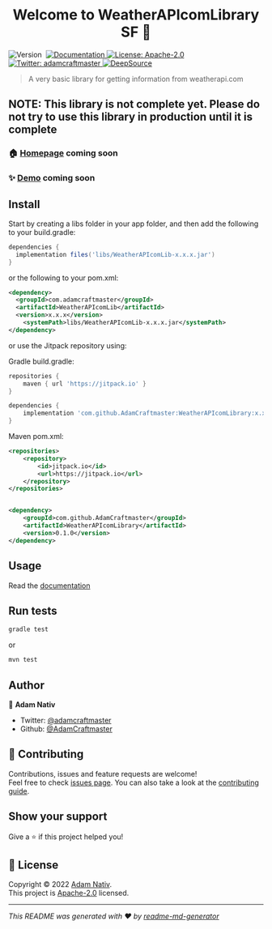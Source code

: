 <h1 align="center">Welcome to WeatherAPIcomLibrary SF 👋</h1>
<p>
  <img alt="Version" src="https://img.shields.io/badge/version-0.1.0-blue.svg?cacheSeconds=2592000" />
  <a href="https://jitpack.io/#AdamCraftmaster/WeatherAPIcomLibrary"><img src="https://jitpack.io/v/AdamCraftmaster/WeatherAPIcomLibrary.svg" alt=""></a>
  <a href="comingsoon" target="_blank">
    <img alt="Documentation" src="https://img.shields.io/badge/documentation-not yet-red.svg" />
  </a>
  <a href="https://github.com/AdamCraftmaster/WeatherAPIcomLibrary/blob/main/LICENSE" target="_blank">
    <img alt="License: Apache-2.0" src="https://img.shields.io/badge/License-Apache--2.0-yellow.svg" />
  </a>
  <a href="https://twitter.com/adamcraftmaster" target="_blank">
    <img alt="Twitter: adamcraftmaster" src="https://img.shields.io/twitter/follow/adamcraftmaster.svg?style=social" />
  </a>
  <a href="https://deepsource.io/gh/AdamCraftmaster/WeatherAPIcomLibrary/?ref=repository-badge}" target="_blank"><img alt="DeepSource" title="DeepSource" src="https://deepsource.io/gh/AdamCraftmaster/WeatherAPIcomLibrary.svg/?label=active+issues&show_trend=true&token=pTzYv__GyfUsBo5sKE5DZIRD"/>
  </a>
</p>

> A very basic library for getting information from weatherapi.com

## NOTE: This library is not complete yet. Please do not try to use this library in production until it is complete

### 🏠 [Homepage](comingsoon) coming soon

### ✨ [Demo](comingsoon) coming soon

## Install

Start by creating a libs folder in your app folder, and then add the following to your build.gradle:
```groovy
dependencies {
  implementation files('libs/WeatherAPIcomLib-x.x.x.jar')
}
```
or the following to your pom.xml:
```xml
<dependency>
  <groupId>com.adamcraftmaster</groupId>
  <artifactId>WeatherAPIcomLib</artifactId>
  <version>x.x.x</version>
    <systemPath>libs/WeatherAPIcomLib-x.x.x.jar</systemPath>
</dependency>
```
or use the Jitpack repository using:

Gradle build.gradle:
```groovy
repositories {
    maven { url 'https://jitpack.io' }
}

dependencies {
    implementation 'com.github.AdamCraftmaster:WeatherAPIcomLibrary:x.x.x'
}
```

Maven pom.xml:
```xml
<repositories>
    <repository>
        <id>jitpack.io</id>
        <url>https://jitpack.io</url>
    </repository>
</repositories>


<dependency>
    <groupId>com.github.AdamCraftmaster</groupId>
    <artifactId>WeatherAPIcomLibrary</artifactId>
    <version>0.1.0</version>
</dependency>
```

## Usage

Read the [documentation](https://github.com/AdamCraftmaster/WeatherAPIcomLibrary/wiki)

## Run tests

```sh
gradle test
```
or
```sh
mvn test
```

## Author

👤 **Adam Nativ**

* Twitter: [@adamcraftmaster](https://twitter.com/adamcraftmaster)
* Github: [@AdamCraftmaster](https://github.com/AdamCraftmaster)

## 🤝 Contributing

Contributions, issues and feature requests are welcome!<br />Feel free to check [issues page](https://github.com/AdamCraftmaster/WeatherAPIcomLibrary/issues). You can also take a look at the [contributing guide](https://github.com/AdamCraftmaster/WeatherAPIcomLibrary/blob/main/CONTRIBUTING.md).

## Show your support

Give a ⭐️ if this project helped you!

## 📝 License

Copyright © 2022 [Adam Nativ](https://github.com/AdamCraftmaster).<br />
This project is [Apache-2.0](https://github.com/AdamCraftmaster/WeatherAPIcomLibrary/blob/main/LICENSE) licensed.

***
_This README was generated with ❤️ by [readme-md-generator](https://github.com/kefranabg/readme-md-generator)_

